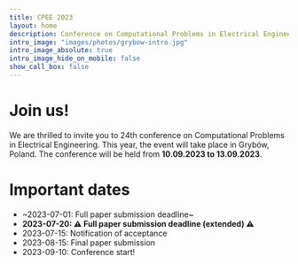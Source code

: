 ```yaml
---
title: CPEE 2023
layout: home
description: Conference on Computational Problems in Electrical Engineering
intro_image: "images/photos/grybow-intro.jpg"
intro_image_absolute: true
intro_image_hide_on_mobile: false
show_call_box: false
---
```


# Join us!

We are thrilled to invite you to 24th conference on Computational Problems
in Electrical Engineering. This year, the event will take place in Grybów,
Poland. The conference will be held from **10.09.2023 to 13.09.2023**.

# Important dates

* ~2023-07-01: Full paper submission deadline~
* **2023-07-20: ⚠️ Full paper submission deadline (extended) ⚠️** 
* 2023-07-15: Notification of acceptance
* 2023-08-15: Final paper submission
* 2023-09-10: Conference start!


